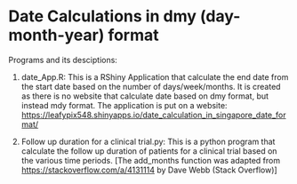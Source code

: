 # Date Calculations in dmy (day-month-year) format

Programs and its desciptions:

1) date_App.R: This is a RShiny Application that calculate the end date from the start date based on the number of days/week/months. It is created as there is no website that calculate date based on dmy format, but instead mdy format. The application is put on a website: https://leafypix548.shinyapps.io/date_calculation_in_singapore_date_format/    

2) Follow up duration for a clinical trial.py: This is a python program that calculate the follow up duration of patients for a clinical trial based on the various time periods. [The add_months function was adapted from https://stackoverflow.com/a/4131114 by Dave Webb (Stack Overflow)]
